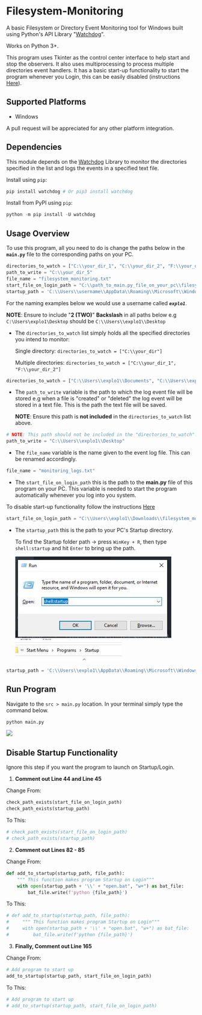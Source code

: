 # Filesystem-Monitoring
A basic Filesystem or Directory Event Monitoring tool for Windows built using Python's API Library "[Watchdog](https://github.com/gorakhargosh/watchdog)".

Works on Python 3+.

This program uses Tkinter as the control center interface to help start and stop the observers. It also uses multiprocessing to process multiple directories event handlers. It has a basic start-up functionality to start the program whenever you Login, this can be easily disabled (instructions [Here](https://github.com/Chefcury1/Filesystem-Monitoring#disable-startup-functionality)). 


## Supported Platforms
- Windows

A pull request will be appreciated for any other platform integration.

## Dependencies

This module depends on the [Watchdog](https://github.com/gorakhargosh/watchdog) Library to monitor the directories specified in the list and logs the events in a specified text file.
 
Install using `pip`:

```Python
pip install watchdog # Or pip3 install watchdog
```

Install from PyPI using `pip`:

```Python
python -m pip install -U watchdog
```

## Usage Overview

To use this program, all you need to do is change the paths below in the __`main.py`__ file to the corresponding paths on your PC.

```Python
directories_to_watch = ["C:\\your_dir_1", "C:\\your_dir_2", "F:\\your_dir_3", "F:\\your_dir_4"]
path_to_write = "C:\\your_dir_5"
file_name = "filesystem_monitoring.txt"
start_file_on_login_path = "C:\\path_to_main.py_file_on_your_pc\\filesystem_monitoring\\src\\main.py"
startup_path = 'C:\\Users\\username\\AppData\\Roaming\\Microsoft\\Windows\\Start Menu\\Programs\\Startup'
```

For the naming examples below we would use a username called **_`explo1`_**.

__NOTE__: Ensure to include "__2 (TWO)__" __Backslash__ in all paths below e.g `C:\Users\explo1\Desktop` should be `C:\\Users\\explo1\\Desktop`


- The `directories_to_watch` list simply holds all the specified directories you intend to monitor:

    Single directory: `directories_to_watch = ["C:\\your_dir"]`

    Multiple directories: `directories_to_watch = ["C:\\your_dir_1", "F:\\your_dir_2"]`

```Python
directories_to_watch = ["C:\\Users\\explo1\\Documents", "C:\\Users\\explo1\\Pictures", "F:\\Programming"]
```


- The `path_to_write` variable is the path to which the log event file will be stored e.g when a file is "created" or "deleted" the log event will be stored in a text file. This is the path the text file will be saved.
    
    __NOTE__: Ensure this path is **not included** in the `directories_to_watch` list above.

```Python
# NOTE: This path should not be included in the "directories_to_watch".
path_to_write = "C:\\Users\\explo1\\Desktop"
```

- The `file_name` variable is the name given to the event log file. This can be renamed accordingly.

```Python
file_name = "monitoring_logs.txt"
```


- The `start_file_on_login_path` this is the path to the __main.py__ file of this program on your PC. This variable is needed to start the program automatically whenever you log into you system. 

To disable start-up functionality follow the instructions [Here](https://github.com/Chefcury1/Filesystem-Monitoring#disable-startup-functionality)

```Python
start_file_on_login_path = "C:\\Users\\explo1\\Downloads\\filesystem_monitoring\\src\\main.py"
```

- The `startup_path` this is the path to your PC's Startup directory. 

    To find the Startup folder path -> press `WinKey + R`, then type `shell:startup` and hit `Enter` to bring up the path.

    <img src="assets/img/startup.JPG"> <img src="assets/img/startup_path.JPG">

```Python
startup_path = 'C:\\Users\\explo1\\AppData\\Roaming\\Microsoft\\Windows\\Start Menu\\Programs\\Startup'
```

## Run Program

Navigate to the `src > main.py` location. In your terminal simply type the command below.

```
python main.py
```

<img src="assets/img/ezgif.com-gif-maker.JPG">


## Disable Startup Functionality

Ignore this step if you want the program to launch on Startup/Login.

1. __Comment out Line 44 and Line 45__

Change From:

```Python
check_path_exists(start_file_on_login_path)
check_path_exists(startup_path)
```

To This:

```Python
# check_path_exists(start_file_on_login_path)
# check_path_exists(startup_path)
```

2. __Comment out Lines 82 - 85__

Change From:

```Python
def add_to_startup(startup_path, file_path):
    """ This function makes program Startup on Login"""
    with open(startup_path + '\\' + "open.bat", "w+") as bat_file:
        bat_file.write(f'python {file_path}')
```

To This:

```Python
# def add_to_startup(startup_path, file_path):
#     """ This function makes program Startup on Login"""
#     with open(startup_path + '\\' + "open.bat", "w+") as bat_file:
#         bat_file.write(f'python {file_path}')
```

3. __Finally, Comment out Line 165__

Change From:

```Python
# Add program to start up
add_to_startup(startup_path, start_file_on_login_path)
```

To This:

```Python
# Add program to start up
# add_to_startup(startup_path, start_file_on_login_path)
```